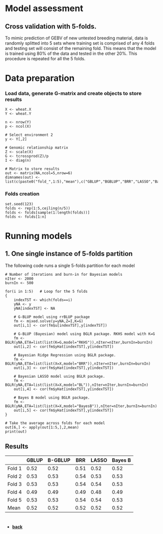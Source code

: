 
# Model assessment
## Cross validation with 5-folds.
To mimic prediction of GEBV of new untested breeding material, data is randomly splitted into 5 sets where training set is comprised of any 4 folds and testing set will consist of the remaining fold. This means that the model is
trained using 80% of the data and tested in the other 20%. This procedure is repeated for all the 5 folds.

# Data preparation
### Load data, generate G-matrix and create objects to store results
```
X <- wheat.X
Y <- wheat.Y

n <- nrow(Y)
p <- ncol(X)

# Select environment 2
y <- Y[,2]

# Genomic relationship matrix
Z <- scale(X)
G <- tcrossprod(Z)/p
I <- diag(n)

# Matrix to store results
out <- matrix(NA,ncol=5,nrow=6)
dimnames(out) <- list(c(paste0("fold_",1:5),"mean"),c("GBLUP","BGBLUP","BRR","LASSO","BayesB"))
```

### Folds creation
```
set.seed(123)
folds <- rep(1:5,ceiling(n/5))
folds <- folds[sample(1:length(folds))]
folds <- folds[1:n]
```

# Running models

## 1. One single instance of 5-folds partition
The following code runs a single 5-folds partition for each model

```
# Number of iterations and burn-in for Bayesian models
nIter <- 2000
burnIn <- 500

for(i in 1:5)   # Loop for the 5 folds
{
    indexTST <- which(folds==i)
    yNA <- y
    yNA[indexTST] <- NA
    
    # G-BLUP model using rrBLUP package
    fm <- mixed.solve(y=yNA,Z=I,K=G)
    out[i,1] <- cor(fm$u[indexTST],y[indexTST])
    
    # G-BLUP (Bayesian) model using BGLR package. RKHS model with K=G
    fm <- BGLR(yNA,ETA=list(list(K=G,model="RKHS")),nIter=nIter,burnIn=burnIn)
    out[i,2] <- cor(fm$yHat[indexTST],y[indexTST])
    
    # Bayesian Ridge Regression using BGLR package.
    fm <- BGLR(yNA,ETA=list(list(X=X,model="BRR")),nIter=nIter,burnIn=burnIn)
    out[i,3] <- cor(fm$yHat[indexTST],y[indexTST])
    
    # Bayesian LASSO model using BGLR package.
    fm <- BGLR(yNA,ETA=list(list(X=X,model="BL")),nIter=nIter,burnIn=burnIn)
    out[i,4] <- cor(fm$yHat[indexTST],y[indexTST])
    
    # Bayes B model using BGLR package.
    fm <- BGLR(yNA,ETA=list(list(X=X,model="BayesB")),nIter=nIter,burnIn=burnIn)
    out[i,5] <- cor(fm$yHat[indexTST],y[indexTST])
}

# Take the average across folds for each model
out[6,] <- apply(out[1:5,],2,mean)
print(out)
```

## Results

|       |GBLUP  |B-GBLUP | BRR  | LASSO | Bayes B |
|-------|-------|--------|------|-------|-------|
|Fold 1  | 0.52  | 0.52  | 0.51 | 0.52 | 0.52 |
|Fold 2  | 0.53  | 0.53  | 0.54 | 0.53 | 0.53 |
|Fold 3  | 0.53  | 0.53  | 0.54 | 0.54 | 0.53 |
|Fold 4  | 0.49  | 0.49  | 0.49 | 0.48 | 0.49 |
|Fold 5  | 0.53  | 0.53  | 0.54 | 0.54 | 0.53 |
|Mean    | 0.52  | 0.52  | 0.52 | 0.52 | 0.52 |

#
* **[back](https://github.com/MarcooLopez/Genomic-Selection-Demo/blob/master/README.md)**
